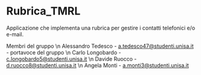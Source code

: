 # Rubrica_TMRL
Applicazione che implementa una rubrica per gestire i contatti telefonici e/o e-mail.

Membri del gruppo \n
Alessandro Tedesco - a.tedesco47@studenti.unisa.it - portavoce del gruppo  \n
Carlo Longobardo - c.longobardo5@studenti.unisa.it \n
Davide Ruocco - d.ruocco8@studenti.unisa.it \n
Angela Monti - a.monti3@studenti.unisa.it
